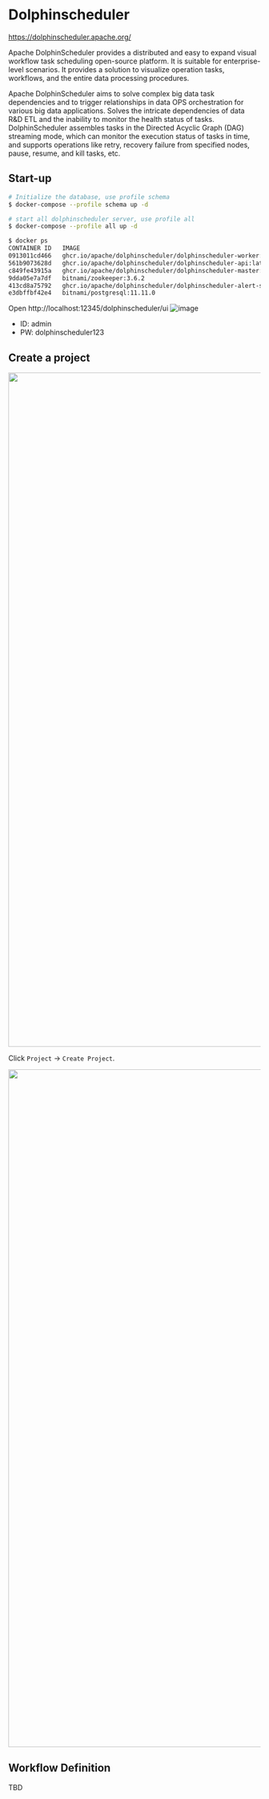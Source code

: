 # Dolphinscheduler
https://dolphinscheduler.apache.org/

Apache DolphinScheduler provides a distributed and easy to expand visual workflow task scheduling open-source platform. It is suitable for enterprise-level scenarios. It provides a solution to visualize operation tasks, workflows, and the entire data processing procedures.

Apache DolphinScheduler aims to solve complex big data task dependencies and to trigger relationships in data OPS orchestration for various big data applications. Solves the intricate dependencies of data R&D ETL and the inability to monitor the health status of tasks. DolphinScheduler assembles tasks in the Directed Acyclic Graph (DAG) streaming mode, which can monitor the execution status of tasks in time, and supports operations like retry, recovery failure from specified nodes, pause,
resume, and kill tasks, etc.

## Start-up
```bash
# Initialize the database, use profile schema
$ docker-compose --profile schema up -d

# start all dolphinscheduler server, use profile all
$ docker-compose --profile all up -d

$ docker ps
CONTAINER ID   IMAGE                                                                  COMMAND                  CREATED          STATUS                             PORTS                                                NAMES
0913011cd466   ghcr.io/apache/dolphinscheduler/dolphinscheduler-worker:latest         "/bin/bash ./bin/sta…"   29 seconds ago   Up 29 seconds (health: starting)   1235/tcp                                             dolphinscheduler_dolphinscheduler-worker_1
561b9073628d   ghcr.io/apache/dolphinscheduler/dolphinscheduler-api:latest            "/bin/bash ./bin/sta…"   29 seconds ago   Up 29 seconds (health: starting)   0.0.0.0:12345->12345/tcp, 0.0.0.0:25333->25333/tcp   dolphinscheduler_dolphinscheduler-api_1
c849fe43915a   ghcr.io/apache/dolphinscheduler/dolphinscheduler-master:latest         "/bin/bash ./bin/sta…"   29 seconds ago   Up 29 seconds (health: starting)   12345/tcp                                            dolphinscheduler_dolphinscheduler-master_1
9dda05e7a7df   bitnami/zookeeper:3.6.2                                                "/opt/bitnami/script…"   40 seconds ago   Up 39 seconds (healthy)            2181/tcp, 2888/tcp, 3888/tcp, 8080/tcp               dolphinscheduler_dolphinscheduler-zookeeper_1
413cd8a75792   ghcr.io/apache/dolphinscheduler/dolphinscheduler-alert-server:latest   "/bin/bash ./bin/sta…"   40 seconds ago   Up 39 seconds (healthy)            50052-50053/tcp                                      dolphinscheduler_dolphinscheduler-alert_1
e3dbffbf42e4   bitnami/postgresql:11.11.0                                             "/opt/bitnami/script…"   2 minutes ago    Up 2 minutes (healthy)             0.0.0.0:5432->5432/tcp                               dolphinscheduler_dolphinscheduler-postgresql_1

```

Open http://localhost:12345/dolphinscheduler/ui
![image](https://user-images.githubusercontent.com/14961526/214229341-cf3d2b5f-19fa-4f04-8adb-81380adccb8a.png)

- ID: admin
- PW: dolphinscheduler123

## Create a project
<img width="1345" src="https://user-images.githubusercontent.com/14961526/214239800-2bfae09c-11bd-406a-aee6-830b631c921a.png">

Click `Project` -> `Create Project`.

<img width="1352" src="https://user-images.githubusercontent.com/14961526/214240310-28866a08-5d35-4ec6-912b-4b0c9744906b.png">

## Workflow Definition
TBD
